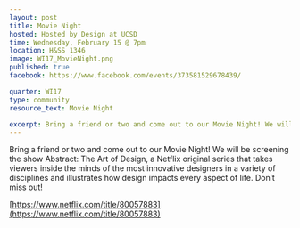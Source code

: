 ```yaml
---
layout: post
title: Movie Night
hosted: Hosted by Design at UCSD
time: Wednesday, February 15 @ 7pm
location: H&SS 1346
image: WI17_MovieNight.png
published: true
facebook: https://www.facebook.com/events/373581529678439/

quarter: WI17
type: community
resource_text: Movie Night

excerpt: Bring a friend or two and come out to our Movie Night! We will be screening the show Abstract&#58; The Art of Design, a Netflix original series that takes viewers inside the minds of the most innovative designers in a variety of disciplines and illustrates how design impacts every aspect of life. Don’t miss out!
---
```

Bring a friend or two and come out to our Movie Night! We will be screening the show Abstract: The Art of Design, a Netflix original series that takes viewers inside the minds of the most innovative designers in a variety of disciplines and illustrates how design impacts every aspect of life. Don’t miss out!

[https://www.netflix.com/title/80057883](https://www.netflix.com/title/80057883)